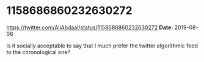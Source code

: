 # 1158686860232630272
https://twitter.com/AliAbdaal/status/1158686860232630272
**Date:** 2019-08-06

Is it socially acceptable to say that I much prefer the twitter algorithmic feed to the chronological one?
